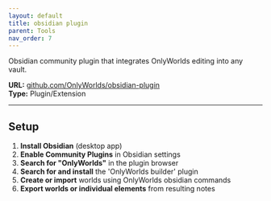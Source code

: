 ```yaml
---
layout: default
title: obsidian plugin
parent: Tools
nav_order: 7
---
```



Obsidian community plugin that integrates OnlyWorlds editing into any vault.

**URL:** [github.com/OnlyWorlds/obsidian-plugin](https://github.com/OnlyWorlds/obsidian-plugin)  
**Type:** Plugin/Extension   

---
 
## Setup

1. **Install Obsidian** (desktop app)
2. **Enable Community Plugins** in Obsidian settings
3. **Search for "OnlyWorlds"** in the plugin browser
4. **Search for and install** the 'OnlyWorlds builder' plugin
5. **Create or import** worlds using OnlyWorlds obsidian commands
6. **Export worlds or individual elements** from resulting notes

 
